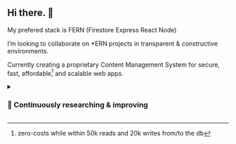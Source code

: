 ## Hi there. 👋

My prefered stack is FERN (Firestore Express React Node)

I’m looking to collaborate on \*ERN projects in transparent & constructive environments.

Currently creating a proprietary Content Management System for secure, fast, affordable[^1] and scalable web apps.

<!-- --- -->

<details>
  <summary>

### 🌱 Continuously researching & improving

  </summary>
  <p>

- design | creating useful things | helping out | solving problems

- sensors & embedded technologies

- biohacking | sports | wellbeing

  </p>
</details>

[^1]: zero-costs while within 50k reads and 20k writes from/to the db

<!--
**mircaea/mircaea** is a ✨ _special_ ✨ repository because its `README.md` (this file) appears on your GitHub profile.

A live client-side demo [work in progress] can be found at [Stomable.com](https://stomable.com).

Here are some ideas to get you started:

- 🔭 I’m currently working on ...
- 🌱 I’m currently learning ...
- 👯 I’m looking to collaborate on ...
- 🤔 I’m looking for help with ...
- 💬 Ask me about ...
- 📫 How to reach me: ...
- 😄 Pronouns: ...
- ⚡ Fun fact: ...
-->
